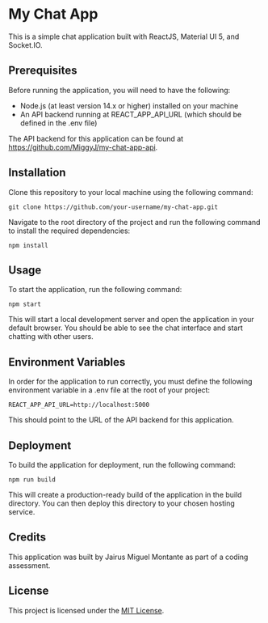 # My Chat App
This is a simple chat application built with ReactJS, Material UI 5, and Socket.IO.

## Prerequisites
Before running the application, you will need to have the following:

- Node.js (at least version 14.x or higher) installed on your machine
- An API backend running at REACT_APP_API_URL (which should be defined in the .env file)

The API backend for this application can be found at https://github.com/MiggyJ/my-chat-app-api.

## Installation
Clone this repository to your local machine using the following command:

```git clone https://github.com/your-username/my-chat-app.git```

Navigate to the root directory of the project and run the following command to install the required dependencies:

```npm install```

## Usage
To start the application, run the following command:

```npm start```

This will start a local development server and open the application in your default browser. You should be able to see the chat interface and start chatting with other users.

## Environment Variables
In order for the application to run correctly, you must define the following environment variable in a .env file at the root of your project:

```REACT_APP_API_URL=http://localhost:5000```

This should point to the URL of the API backend for this application.

## Deployment
To build the application for deployment, run the following command:

```npm run build```

This will create a production-ready build of the application in the build directory. You can then deploy this directory to your chosen hosting service.

## Credits
This application was built by Jairus Miguel Montante as part of a coding assessment.

## License
This project is licensed under the [MIT License](https://opensource.org/license/mit/).
